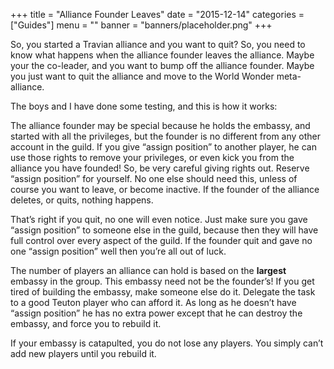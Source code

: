 +++
title = "Alliance Founder Leaves"
date = "2015-12-14"
categories = ["Guides"]
menu = ""
banner = "banners/placeholder.png"
+++

So, you started a Travian alliance and you want to quit? So, you need to know what happens when the alliance founder leaves the alliance. Maybe your the co-leader, and you want to bump off the alliance founder. Maybe you just want to quit the alliance and move to the World Wonder meta-alliance.

The boys and I have done some testing, and this is how it works:

The alliance founder may be special because he holds the embassy, and started with all the privileges, but the founder is no different from any other account in the guild. If you give “assign position” to another player, he can use those rights to remove your privileges, or even kick you from the alliance you have founded! So, be very careful giving rights out. Reserve “assign position” for yourself. No one else should need this, unless of course you want to leave, or become inactive. If the founder of the alliance deletes, or quits, nothing happens.

That’s right if you quit, no one will even notice. Just make sure you gave “assign position” to someone else in the guild, because then they will have full control over every aspect of the guild. If the founder quit and gave no one “assign position” well then you’re all out of luck.

The number of players an alliance can hold is based on the **largest** embassy in the group. This embassy need not be the founder’s! If you get tired of building the embassy, make someone else do it. Delegate the task to a good Teuton player who can afford it. As long as he doesn’t have “assign position” he has no extra power except that he can destroy the embassy, and force you to rebuild it.

If your embassy is catapulted, you do not lose any players. You simply can’t add new players until you rebuild it.